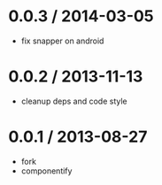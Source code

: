 
0.0.3 / 2014-03-05
==================

 * fix snapper on android

0.0.2 / 2013-11-13
==================

 * cleanup deps and code style

0.0.1 / 2013-08-27
==================

  * fork
  * componentify


